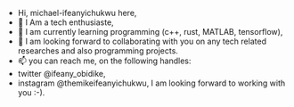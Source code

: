 - Hi, michael-ifeanyichukwu here,
- 👀 I Am a tech enthusiaste,
- 🌱 I am currently learning programming (c++, rust, MATLAB, tensorflow),
- 💞️ I am looking forward to collaborating with you on any tech related researches and also programming projects. 
- 📫 you can reach me, on the following handles: 
- twitter @ifeany_obidike,
- instagram @themikeifeanyichukwu,
  I am looking forward to working with you :-).

<!---
michael-ifeanyichukwu/michael-ifeanyichukwu is a ✨ special ✨ repository because its `README.md` (this file) appears on your GitHub profile.
You can click the Preview link to take a look at your changes.
--->
